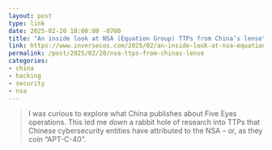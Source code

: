 ```yaml
---
layout: post
type: link
date: 2025-02-20 18:00:00 -0700
title: "An inside look at NSA (Equation Group) TTPs from China’s lense"
link: https://www.inversecos.com/2025/02/an-inside-look-at-nsa-equation-group.html
permalink: /post/2025/02/20/nsa-ttps-from-chinas-lense
categories: 
- china
- hacking
- security
- nsa
---
```

<blockquote>I was curious to explore what China publishes about Five Eyes operations. This led me down a rabbit hole of research into TTPs that Chinese cybersecurity entities have attributed to the NSA – or, as they coin “APT-C-40”.</blockquote>